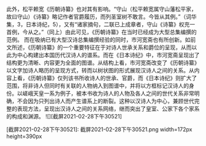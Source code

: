 此外，松平赖宽《历朝诗纂》也对其有影响。“守山（松平赖宽属守山藩松平家，故曰守山）《诗纂》略记作者官爵履历，而列圣室树不敢言。今皆从其例。”（词华集，3，日本诗纪，5），又有“诸家摘句，二联已上成章者，守山《诗纂》权充一首例，今从之。”（同上）由此可见，《历朝诗纂》在当时已经成为大型总集编撰的范例。
而在吸纳已有大型汉诗总集编撰经验的同时，市河宽斋也有所创新。如前文所述，《历朝诗纂》的一个重要特征在于对诗人世承关系和爵位的呈现，从而以此为中心构建出本国历代汉诗人的谱系。而在《日本诗纪》中，市河宽斋呈现出了结构更为清晰、内容更为全面的图谱。从结构上看，市河宽斋改变了《历朝诗纂》以文字加诗人略历的呈现方式，转而以树状图的形式展现汉诗人之间的关系。从内容上看，《历朝诗纂》仅列该书所收诗人的世承、官爵，而《日本诗纪》则扩大了范围，将非诗人但同时有关联的人物纳入到图谱中，并将以方框标记汉诗人的身份。以嵯峨天皇一系为例子，被本书收为诗人的人物及各人之间的世代关系非常明确，不会因为只列出诗人而产生谱系上的断裂。这种以汉诗人为中心，兼顾世代完整的表现方法，呈现出汉诗人之间的关系网络，继而突出了皇室、公家下各个家系的构成和渊源。
![][截屏2021-02-28下午30521]


[截屏2021-02-28下午30521]: 截屏2021-02-28下午30521.png width=172px height=390px